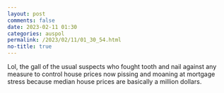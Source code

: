 ```yaml
---
layout: post
comments: false
date: 2023-02-11 01:30
categories: auspol
permalink: /2023/02/11/01_30_54.html
no-title: true
---
```

<p>Lol, the gall of the usual suspects who fought tooth and nail against any measure to control house prices now pissing and moaning at mortgage stress because median house prices are basically a million dollars.</p>